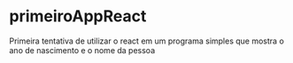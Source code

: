 # primeiroAppReact
Primeira tentativa de utilizar o react em um programa simples que mostra o ano de nascimento e o nome da pessoa
